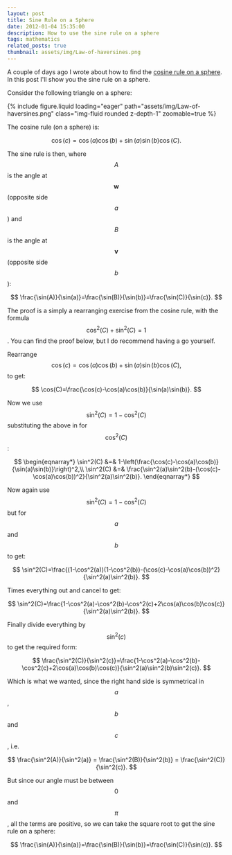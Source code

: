 ```yaml
---
layout: post
title: Sine Rule on a Sphere
date: 2012-01-04 15:35:00
description: How to use the sine rule on a sphere
tags: mathematics
related_posts: true
thumbnail: assets/img/Law-of-haversines.png
---
```


A couple of days ago I wrote about how to find the [cosine rule on a sphere](https://seanelvidge.github.io/article/2012/cosine-rule-on-a-sphere/). In this post I'll show you the sine rule on a sphere.

Consider the following triangle on a sphere:

<div class="row mt-3">
    <div class="col-sm mt-3 mt-md-0">
        {% include figure.liquid loading="eager" path="assets/img/Law-of-haversines.png" class="img-fluid rounded z-depth-1" zoomable=true %}
    </div>
</div>

The cosine rule (on a sphere) is:

$$
\cos(c)=\cos(a)\cos(b)+\sin(a)\sin(b)\cos(C).
$$

The sine rule is then, where $$A$$ is the angle at $$\textbf{w}$$ (opposite side $$a$$) and $$B$$ is the angle at $$\textbf{v}$$ (opposite side $$b$$):

$$
\frac{\sin(A)}{\sin(a)}=\frac{\sin(B)}{\sin(b)}=\frac{\sin(C)}{\sin(c)}.
$$

The proof is a simply a rearranging exercise from the cosine rule, with the formula $$\cos^2(C)+\sin^2(C)=1$$. You can find the proof below, but I do recommend having a go yourself.

Rearrange $$\cos(c)=\cos(a)\cos(b)+\sin(a)\sin(b)\cos(C),$$ to get:

$$
\cos(C)=\frac{\cos(c)-\cos(a)\cos(b)}{\sin(a)\sin(b)}.
$$

Now we use $$\sin^2(C)=1-\cos^2(C)$$ substituting the above in for $$\cos^2(C)$$:

$$
\begin{eqnarray*}
\sin^2(C) &=& 1-\left(\frac{\cos(c)-\cos(a)\cos(b)}{\sin(a)\sin(b)}\right)^2,\\
\sin^2(C) &=& \frac{\sin^2(a)\sin^2(b)-(\cos(c)-\cos(a)\cos(b))^2}{\sin^2(a)\sin^2(b)}.
\end{eqnarray*}
$$

Now again use $$\sin^2(C)=1-\cos^2(C)$$ but for $$a$$ and $$b$$ to get:

$$
\sin^2(C)=\frac{(1-\cos^2(a))(1-\cos^2(b))-(\cos(c)-\cos(a)\cos(b))^2}{\sin^2(a)\sin^2(b)}.
$$

Times everything out and cancel to get:

$$
\sin^2(C)=\frac{1-\cos^2(a)-\cos^2(b)-\cos^2(c)+2\cos(a)\cos(b)\cos(c)}{\sin^2(a)\sin^2(b)}.
$$

Finally divide everything by $$\sin^2(c)$$ to get the required form:

$$
\frac{\sin^2(C)}{\sin^2(c)}=\frac{1-\cos^2(a)-\cos^2(b)-\cos^2(c)+2\cos(a)\cos(b)\cos(c)}{\sin^2(a)\sin^2(b)\sin^2(c)}.
$$

Which is what we wanted, since the right hand side is symmetrical in $$a$$, $$b$$ and $$c$$, i.e.

$$
\frac{\sin^2(A)}{\sin^2(a)} = \frac{\sin^2(B)}{\sin^2(b)} = \frac{\sin^2(C)}{\sin^2(c)}.
$$

But since our angle must be between $$0$$ and $$\pi$$, all the terms are positive, so we can take the square root to get the sine rule on a sphere:

$$
\frac{\sin(A)}{\sin(a)}=\frac{\sin(B)}{\sin(b)}=\frac{\sin(C)}{\sin(c)}.
$$
